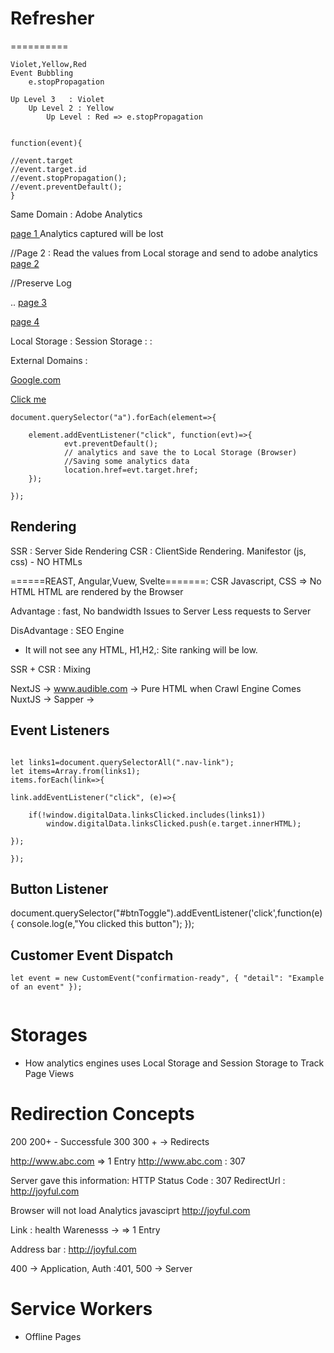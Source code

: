 
# Refresher
  ==========

```
Violet,Yellow,Red
Event Bubbling
    e.stopPropagation

Up Level 3   : Violet
    Up Level 2 : Yellow
        Up Level : Red => e.stopPropagation
```

```

function(event){

//event.target
//event.target.id
//event.stopPropagation();
//event.preventDefault();
}

```



Same Domain : Adobe Analytics

<a href="/page1"  >page 1  </a> Analytics captured will be lost

//Page 2 : Read the values from Local storage and send to adobe analytics
<a href="/page2"  >page 2  </a>

//Preserve Log

..
<a href="/page3"  >page 3  </a>

<a href="/page4"  >page 4  </a>

Local Storage :
Session Storage :
 :

External Domains :

<a href="http://www.google.com" onClick="saveAnalytics()">Google.com </a>


<a href="http://www.ndtv.com" >Click me </a>

```
document.querySelector("a").forEach(element=>{

    element.addEventListener("click", function(evt)=>{
            evt.preventDefault();
            // analytics and save the to Local Storage (Browser)
            //Saving some analytics data
            location.href=evt.target.href;
    });

});

```

## Rendering

SSR : Server Side Rendering
CSR : ClientSide Rendering. Manifestor (js, css) - NO HTMLs

======REAST, Angular,Vuew, Svelte=======: CSR
Javascript, CSS => No HTML
HTML are rendered by the Browser

Advantage :
fast, No bandwidth Issues to Server
Less requests to Server

DisAdvantage : SEO Engine
- It will not see any HTML, H1,H2,: Site ranking will be low.

SSR + CSR : Mixing

NextJS -> www.audible.com -> Pure HTML when Crawl Engine Comes
NuxtJS ->
Sapper ->

## Event Listeners

```

let links1=document.querySelectorAll(".nav-link");
let items=Array.from(links1);
items.forEach(link=>{

link.addEventListener("click", (e)=>{

	if(!window.digitalData.linksClicked.includes(links1))
        window.digitalData.linksClicked.push(e.target.innerHTML);

});

});

```

## Button Listener

document.querySelector("#btnToggle").addEventListener('click',function(e){ console.log(e,"You clicked this button"); });


## Customer Event Dispatch

```
let event = new CustomEvent("confirmation-ready", { "detail": "Example of an event" });


```

# Storages
- How analytics engines uses Local Storage and Session Storage to Track Page Views


# Redirection Concepts

200  200+ - Successfule
300 300 + -> Redirects

http://www.abc.com => 1 Entry
http://www.abc.com : 307

Server gave this information:
HTTP Status Code : 307
RedirectUrl : http://joyful.com

Browser will not load Analytics javasciprt
http://joyful.com

Link : health Warenesss -> => 1 Entry

Address bar :  http://joyful.com

400 -> Application, Auth :401,
500 -> Server



# Service Workers
- Offline Pages